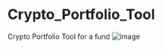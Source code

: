# Crypto_Portfolio_Tool
Crypto Portfolio Tool for a fund
![image](https://user-images.githubusercontent.com/54531674/221521008-d95fe67d-9d93-41c7-9093-3c3bd8c1eca7.png)

